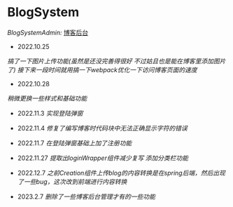 # BlogSystem
_BlogSystemAdmin:_ [博客后台](https://github.com/gamejoye/blogSystemAdmin-React)

- 2022.10.25

_搞了一下图片上传功能(虽然是还没完善得很好 不过姑且也是能在博客里添加图片了)_
_接下来一段时间就用搞一下webpack优化一下访问博客页面的速度_

- 2022.10.28

_稍微更换一些样式和基础功能_

- 2022.11.3
_实现登陆弹窗_

- 2022.11.4
_修复了编写博客时代码块中无法正确显示字符的错误_

- 2022.11.7
_在登陆弹窗基础上加了注册功能_

- 2022.11.27
_提取出loginWrapper组件减少复写 添加分类栏功能_

- 2022.12.7
_之前Creation组件上传blog的内容转换是在spring后端，然后出现了一些bug，这次改到前端进行内容转换_

- 2023.2.7
_删除了一些博客后台管理才有的一些功能_